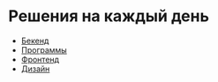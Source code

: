 # Решения на каждый день

- [Бекенд](./backend/index.md)
- [Программы](./programs/index.md)
- [Фронтенд](./frontend/index.md)
- [Дизайн](./design/index.md)
